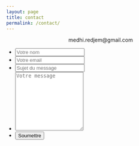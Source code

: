 ```yaml
---
layout: page
title: contact
permalink: /contact/
---
```


<div style="text-align: center">
  <i class="fa fa-envelope-o fa-1x" aria-hidden="true"></i> medhi.redjem@gmail.com
</div>

<form class="contact-form" name="contactForm">
  <ul>
    <li>
      <input type="text" name="name" placeholder="Votre nom" required>
    </li>
    <li>
      <input type="text" name="email" placeholder="Votre email" required>
    </li>
    <li>
      <input type="text" name="subject" placeholder="Sujet du message" required>
    </li>
    <li>
      <textarea rows="10" columns="40" name="message" placeholder="Votre message"></textarea>
    </li>
    <li>
      <input type="submit" value="Soumettre">
    </li>
  </ul>
</form>